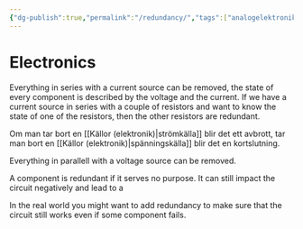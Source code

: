 ```yaml
---
{"dg-publish":true,"permalink":"/redundancy/","tags":["analogelektronik","digitalteknik"]}
---
```


# Electronics
Everything in series with a current source can be removed, the state of every component is described by the voltage and the current. If we have a current source in series with a couple of resistors and want to know the state of one of the resistors, then the other resistors are redundant.

Om man tar bort en [[Källor (elektronik)\|strömkälla]] blir det ett avbrott, tar man bort en [[Källor (elektronik)\|spänningskälla]] blir det en kortslutning. 

Everything in parallell with a voltage source can be removed.

A component is redundant if it serves no purpose. It can still impact the circuit negatively and lead to a 

In the real world you might want to add redundancy to make sure that the circuit still works even if some component fails.